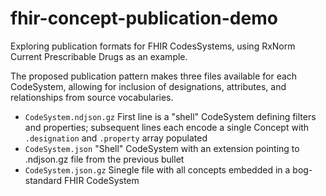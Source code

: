 # fhir-concept-publication-demo

Exploring publication formats for FHIR CodesSystems, using RxNorm Current Prescribable Drugs as an example.

The proposed publication pattern makes three files available for each CodeSystem, allowing for inclusion of designations, attributes, and relationships from source vocabularies.

* `CodeSystem.ndjson.gz` First line is a "shell" CodeSystem defining filters and properties; subsequent lines each encode a single Concept with `.designation` and `.property` array populated
* `CodeSystem.json` "Shell" CodeSystem with an extension pointing to .ndjson.gz file from the previous bullet
* `CodeSystem.json.gz` Sinegle file with all concepts embedded in a bog-standard FHIR CodeSystem
